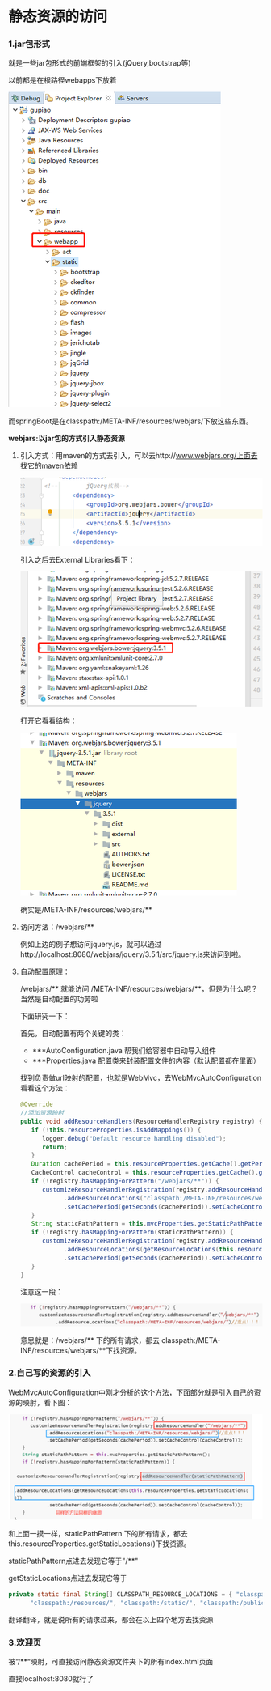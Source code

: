 # 静态资源的访问

### 1.jar包形式

就是一些jar包形式的前端框架的引入(jQuery,bootstrap等)

以前都是在根路径webapps下放着

![image-20200616103902358](assets/image-20200616103902358.png)

而springBoot是在classpath:/META-INF/resources/webjars/下放这些东西。

**webjars:以jar包的方式引入静态资源**



1. 引入方式：用maven的方式去引入，可以去http://www.webjars.org/上面去找它的maven依赖

   ![image-20200616104840252](assets/image-20200616104840252.png)

   引入之后去External Libraries看下：

   ![image-20200616105116056](assets/image-20200616105116056.png)

   打开它看看结构：

   ![image-20200616105643527](assets/image-20200616105643527.png)

   确实是/META-INF/resources/webjars/**

2. 访问方法：/webjars/**

   例如上边的例子想访问jquery.js，就可以通过http://localhost:8080/webjars/jquery/3.5.1/src/jquery.js来访问到啦。

3. 自动配置原理：

   /webjars/** 就能访问 /META-INF/resources/webjars/**，但是为什么呢？当然是自动配置的功劳啦

   下面研究一下：

   首先，自动配置有两个关键的类：

   -  ***AutoConfiguration.java    帮我们给容器中自动导入组件
   -  ***Properties.java                   配置类来封装配置文件的内容（默认配置都在里面）

   找到负责做url映射的配置，也就是WebMvc，去WebMvcAutoConfiguration看看这个方法：

   ```java
   @Override
   //添加资源映射
   public void addResourceHandlers(ResourceHandlerRegistry registry) {
      if (!this.resourceProperties.isAddMappings()) {
         logger.debug("Default resource handling disabled");
         return;
      }
      Duration cachePeriod = this.resourceProperties.getCache().getPeriod();
      CacheControl cacheControl = this.resourceProperties.getCache().getCachecontrol().toHttpCacheControl();
      if (!registry.hasMappingForPattern("/webjars/**")) {
         customizeResourceHandlerRegistration(registry.addResourceHandler("/webjars/**")
               .addResourceLocations("classpath:/META-INF/resources/webjars/")//重点！！！
               .setCachePeriod(getSeconds(cachePeriod)).setCacheControl(cacheControl));
      }
      String staticPathPattern = this.mvcProperties.getStaticPathPattern();
      if (!registry.hasMappingForPattern(staticPathPattern)) {
         customizeResourceHandlerRegistration(registry.addResourceHandler(staticPathPattern)
               .addResourceLocations(getResourceLocations(this.resourceProperties.getStaticLocations()))
               .setCachePeriod(getSeconds(cachePeriod)).setCacheControl(cacheControl));
      }
   }
   ```

   注意这一段：

   ![image-20200616115934258](assets/image-20200616115934258.png)

   意思就是：/webjars/** 下的所有请求，都去 classpath:/META-INF/resources/webjars/**下找资源。

### 2.自己写的资源的引入

WebMvcAutoConfiguration中刚才分析的这个方法，下面部分就是引入自己的资源的映射，看下图：

![image-20200616144126718](assets/image-20200616144126718.png)

和上面一摸一样，staticPathPattern 下的所有请求，都去this.resourceProperties.getStaticLocations()下找资源。

staticPathPattern点进去发现它等于"/**"

getStaticLocations点进去发现它等于

```java
private static final String[] CLASSPATH_RESOURCE_LOCATIONS = { "classpath:/META-INF/resources/",
      "classpath:/resources/", "classpath:/static/", "classpath:/public/" };
```

翻译翻译，就是说所有的请求过来，都会在以上四个地方去找资源

### 3.欢迎页

被”/**“映射，可直接访问静态资源文件夹下的所有index.html页面

直接localhost:8080就行了

